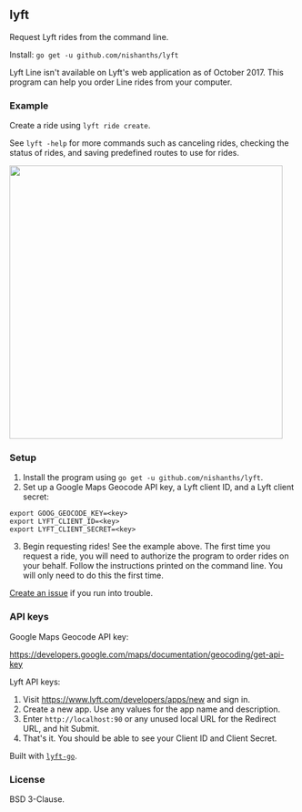 ## lyft

Request Lyft rides from the command line.

Install: `go get -u github.com/nishanths/lyft`

Lyft Line isn't available on Lyft's web application as of October 2017. 
This program can help you order Line rides from your computer.

### Example

Create a ride using `lyft ride create`. 

See `lyft -help` for more commands such as canceling rides, checking the
status of rides, and saving predefined routes to use for rides.

<img src="https://i.imgur.com/uT0d4ln.gif" width=480>

### Setup

1. Install the program using `go get -u github.com/nishanths/lyft`.
2. Set up a Google Maps Geocode API key, a Lyft client ID, and a Lyft client secret:
```
export GOOG_GEOCODE_KEY=<key>
export LYFT_CLIENT_ID=<key>
export LYFT_CLIENT_SECRET=<key>
```
3. Begin requesting rides! See the example above.
   The first time you request a ride, you will need to authorize the program
   to order rides on your behalf. Follow the instructions printed on the 
   command line. You will only need to do this the first time.

[Create an issue](https://github.com/nishanths/lyft/issues) if you run into trouble.

### API keys

Google Maps Geocode API key:

https://developers.google.com/maps/documentation/geocoding/get-api-key

Lyft API keys: 

1. Visit https://www.lyft.com/developers/apps/new and sign in.
2. Create a new app. Use any values for the app name and description.
3. Enter `http://localhost:90` or any unused local URL for the Redirect 
   URL, and hit Submit.
4. That's it. You should be able to see your Client ID and Client Secret.

Built with [`lyft-go`](https://github.com/nishanths/lyft-go).

### License

BSD 3-Clause.
